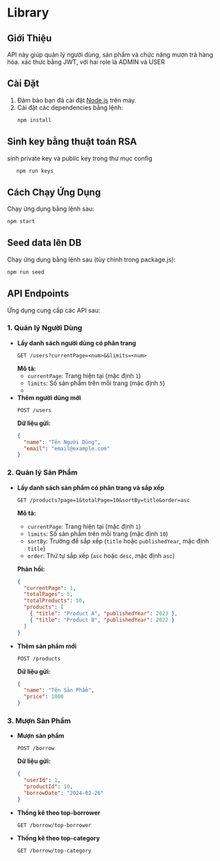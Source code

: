 # Library

## Giới Thiệu
API này giúp quản lý người dùng, sản phẩm và chức năng mượn trả hàng hóa. xác thưc bằng JWT, với hai role là ADMIN và USER

## Cài Đặt
1. Đảm bảo bạn đã cài đặt [Node.js](https://nodejs.org/) trên máy.
2. Cài đặt các dependencies bằng lệnh:
   ```sh
   npm install
   ```
## Sinh key bằng thuật toán RSA
sinh private key và public key trong thư mục config
```sh
   npm run keys
```


## Cách Chạy Ứng Dụng
Chạy ứng dụng bằng lệnh sau:
```sh
npm start
```
## Seed data lên DB
Chạy ứng dụng bằng lệnh sau (tùy chỉnh trong package.js):
```sh
npm run seed
```

## API Endpoints
Ứng dụng cung cấp các API sau:

### 1. Quản lý Người Dùng
- **Lấy danh sách người dùng có phân trang**
  ```http
  GET /users?currentPage=<num>&&limits=<num>
  ```
  **Mô tả:**
  - `currentPage`: Trang hiện tại (mặc định `1`)
  - `limits`: Số sản phẩm trên mỗi trang (mặc định `5`)
  - 
- **Thêm người dùng mới**
  ```http
  POST /users
  ```
  **Dữ liệu gửi:**
  ```json
  {
    "name": "Tên Người Dùng",
    "email": "email@example.com"
  }
  ```

### 2. Quản lý Sản Phẩm
- **Lấy danh sách sản phẩm có phân trang và sắp xếp**
  ```http
  GET /products?page=1&totalPage=10&sortBy=title&order=asc
  ```
  **Mô tả:**
  - `currentPage`: Trang hiện tại (mặc định `1`)
  - `limits`: Số sản phẩm trên mỗi trang (mặc định `10`)
  - `sortBy`: Trường để sắp xếp (`title` hoặc `publishedYear`, mặc định `title`)
  - `order`: Thứ tự sắp xếp (`asc` hoặc `desc`, mặc định `asc`)

  **Phản hồi:**
  ```json
  {
    "currentPage": 1,
    "totalPages": 5,
    "totalProducts": 50,
    "products": [
      { "title": "Product A", "publishedYear": 2023 },
      { "title": "Product B", "publishedYear": 2022 }
    ]
  }
  ```
- **Thêm sản phẩm mới**
  ```http
  POST /products
  ```
  **Dữ liệu gửi:**
  ```json
  {
    "name": "Tên Sản Phẩm",
    "price": 1000
  }
  ```

### 3. Mượn Sản Phẩm
- **Mượn sản phẩm**
  ```http
  POST /borrow
  ```
  **Dữ liệu gửi:**
  ```json
  {
    "userId": 1,
    "productId": 10,
    "borrowDate": "2024-02-26"
  }
  ```

- **Thống kê theo top-borrower**
  ```http
  GET /borrow/top-borrower
  ```
- **Thống kê theo top-category**
  ```http
  GET /borrow/top-category
  ```


